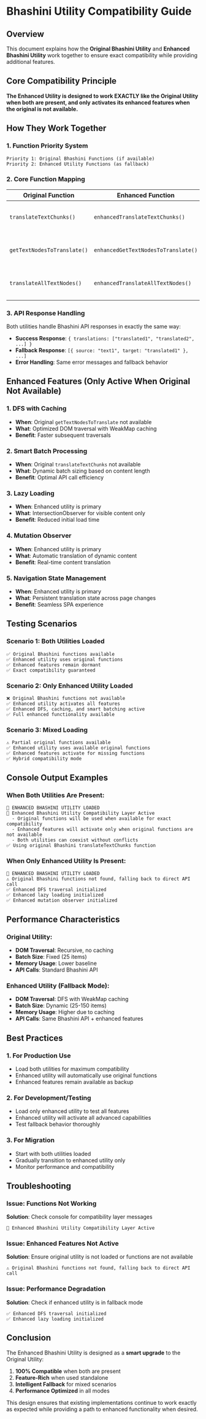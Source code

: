 # Bhashini Utility Compatibility Guide

## Overview
This document explains how the **Original Bhashini Utility** and **Enhanced Bhashini Utility** work together to ensure exact compatibility while providing additional features.

## Core Compatibility Principle
**The Enhanced Utility is designed to work EXACTLY like the Original Utility when both are present, and only activates its enhanced features when the original is not available.**

## How They Work Together

### 1. **Function Priority System**
```
Priority 1: Original Bhashini Functions (if available)
Priority 2: Enhanced Utility Functions (as fallback)
```

### 2. **Core Function Mapping**

| Original Function | Enhanced Function | Behavior |
|------------------|-------------------|----------|
| `translateTextChunks()` | `enhancedTranslateTextChunks()` | Enhanced calls original if available |
| `getTextNodesToTranslate()` | `enhancedGetTextNodesToTranslate()` | Enhanced calls original if available |
| `translateAllTextNodes()` | `enhancedTranslateAllTextNodes()` | Enhanced calls original if available |

### 3. **API Response Handling**
Both utilities handle Bhashini API responses in exactly the same way:
- **Success Response**: `{ translations: ["translated1", "translated2", ...] }`
- **Fallback Response**: `[{ source: "text1", target: "translated1" }, ...]`
- **Error Handling**: Same error messages and fallback behavior

## Enhanced Features (Only Active When Original Not Available)

### 1. **DFS with Caching**
- **When**: Original `getTextNodesToTranslate` not available
- **What**: Optimized DOM traversal with WeakMap caching
- **Benefit**: Faster subsequent traversals

### 2. **Smart Batch Processing**
- **When**: Original `translateTextChunks` not available
- **What**: Dynamic batch sizing based on content length
- **Benefit**: Optimal API call efficiency

### 3. **Lazy Loading**
- **When**: Enhanced utility is primary
- **What**: IntersectionObserver for visible content only
- **Benefit**: Reduced initial load time

### 4. **Mutation Observer**
- **When**: Enhanced utility is primary
- **What**: Automatic translation of dynamic content
- **Benefit**: Real-time content translation

### 5. **Navigation State Management**
- **When**: Enhanced utility is primary
- **What**: Persistent translation state across page changes
- **Benefit**: Seamless SPA experience

## Testing Scenarios

### Scenario 1: Both Utilities Loaded
```
✅ Original Bhashini functions available
✅ Enhanced utility uses original functions
✅ Enhanced features remain dormant
✅ Exact compatibility guaranteed
```

### Scenario 2: Only Enhanced Utility Loaded
```
❌ Original Bhashini functions not available
✅ Enhanced utility activates all features
✅ Enhanced DFS, caching, and smart batching active
✅ Full enhanced functionality available
```

### Scenario 3: Mixed Loading
```
⚠️ Partial original functions available
✅ Enhanced utility uses available original functions
✅ Enhanced features activate for missing functions
✅ Hybrid compatibility mode
```

## Console Output Examples

### When Both Utilities Are Present:
```
🚀 ENHANCED BHASHINI UTILITY LOADED
🔧 Enhanced Bhashini Utility Compatibility Layer Active
  - Original functions will be used when available for exact compatibility
  - Enhanced features will activate only when original functions are not available
  - Both utilities can coexist without conflicts
✅ Using original Bhashini translateTextChunks function
```

### When Only Enhanced Utility Is Present:
```
🚀 ENHANCED BHASHINI UTILITY LOADED
⚠️ Original Bhashini functions not found, falling back to direct API call
✅ Enhanced DFS traversal initialized
✅ Enhanced lazy loading initialized
✅ Enhanced mutation observer initialized
```

## Performance Characteristics

### Original Utility:
- **DOM Traversal**: Recursive, no caching
- **Batch Size**: Fixed (25 items)
- **Memory Usage**: Lower baseline
- **API Calls**: Standard Bhashini API

### Enhanced Utility (Fallback Mode):
- **DOM Traversal**: DFS with WeakMap caching
- **Batch Size**: Dynamic (25-150 items)
- **Memory Usage**: Higher due to caching
- **API Calls**: Same Bhashini API + enhanced features

## Best Practices

### 1. **For Production Use**
- Load both utilities for maximum compatibility
- Enhanced utility will automatically use original functions
- Enhanced features remain available as backup

### 2. **For Development/Testing**
- Load only enhanced utility to test all features
- Enhanced utility will activate all advanced capabilities
- Test fallback behavior thoroughly

### 3. **For Migration**
- Start with both utilities loaded
- Gradually transition to enhanced utility only
- Monitor performance and compatibility

## Troubleshooting

### Issue: Functions Not Working
**Solution**: Check console for compatibility layer messages
```
🔧 Enhanced Bhashini Utility Compatibility Layer Active
```

### Issue: Enhanced Features Not Active
**Solution**: Ensure original utility is not loaded or functions are not available
```
⚠️ Original Bhashini functions not found, falling back to direct API call
```

### Issue: Performance Degradation
**Solution**: Check if enhanced utility is in fallback mode
```
✅ Enhanced DFS traversal initialized
✅ Enhanced lazy loading initialized
```

## Conclusion

The Enhanced Bhashini Utility is designed as a **smart upgrade** to the Original Utility:

1. **100% Compatible** when both are present
2. **Feature-Rich** when used standalone
3. **Intelligent Fallback** for mixed scenarios
4. **Performance Optimized** in all modes

This design ensures that existing implementations continue to work exactly as expected while providing a path to enhanced functionality when desired.

